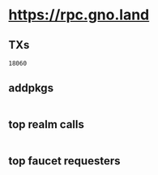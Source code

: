 # https://rpc.gno.land

## TXs
```
18060
```

## addpkgs
```
```

## top realm calls
```
```

## top faucet requesters
```
```

